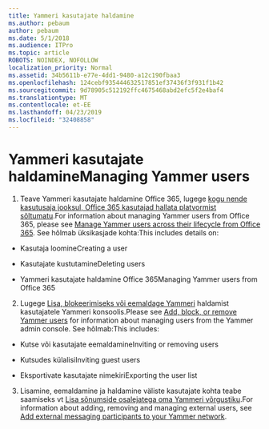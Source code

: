 ```yaml
---
title: Yammeri kasutajate haldamine
ms.author: pebaum
author: pebaum
ms.date: 5/1/2018
ms.audience: ITPro
ms.topic: article
ROBOTS: NOINDEX, NOFOLLOW
localization_priority: Normal
ms.assetid: 34b5611b-e77e-4dd1-9480-a12c190fbaa3
ms.openlocfilehash: 124cebf935444632517851ef37436f3f931f1b42
ms.sourcegitcommit: 9d78905c512192ffc4675468abd2efc5f2e4baf4
ms.translationtype: MT
ms.contentlocale: et-EE
ms.lasthandoff: 04/23/2019
ms.locfileid: "32408858"
---
```

# <a name="managing-yammer-users"></a><span data-ttu-id="82cda-102">Yammeri kasutajate haldamine</span><span class="sxs-lookup"><span data-stu-id="82cda-102">Managing Yammer users</span></span>

1. <span data-ttu-id="82cda-103">Teave Yammeri kasutajate haldamine Office 365, lugege [kogu nende kasutusaja jooksul, Office 365 kasutajad hallata platvormist sõltumatu](https://support.office.com/article/6c4c8fff-6444-404a-bffc-f9da0bcc3039).</span><span class="sxs-lookup"><span data-stu-id="82cda-103">For information about managing Yammer users from Office 365, please see [Manage Yammer users across their lifecycle from Office 365](https://support.office.com/article/6c4c8fff-6444-404a-bffc-f9da0bcc3039).</span></span> <span data-ttu-id="82cda-104">See hõlmab üksikasjade kohta:</span><span class="sxs-lookup"><span data-stu-id="82cda-104">This includes details on:</span></span>
    
  - <span data-ttu-id="82cda-105">Kasutaja loomine</span><span class="sxs-lookup"><span data-stu-id="82cda-105">Creating a user</span></span>
    
  - <span data-ttu-id="82cda-106">Kasutajate kustutamine</span><span class="sxs-lookup"><span data-stu-id="82cda-106">Deleting users</span></span>
    
  - <span data-ttu-id="82cda-107">Yammeri kasutajate haldamine Office 365</span><span class="sxs-lookup"><span data-stu-id="82cda-107">Managing Yammer users from Office 365</span></span>
    
2. <span data-ttu-id="82cda-108">Lugege [Lisa, blokeerimiseks või eemaldage Yammeri](http://alchemyportal.azurewebsites.net/Rule/ManageYammer%20users%20across%20their%20lifecycle%20from%20Office%20365) haldamist kasutajatele Yammeri konsoolis.</span><span class="sxs-lookup"><span data-stu-id="82cda-108">Please see [Add, block, or remove Yammer users](http://alchemyportal.azurewebsites.net/Rule/ManageYammer%20users%20across%20their%20lifecycle%20from%20Office%20365) for information about managing users from the Yammer admin console.</span></span> <span data-ttu-id="82cda-109">See hõlmab:</span><span class="sxs-lookup"><span data-stu-id="82cda-109">This includes:</span></span> 
    
  - <span data-ttu-id="82cda-110">Kutse või kasutajate eemaldamine</span><span class="sxs-lookup"><span data-stu-id="82cda-110">Inviting or removing users</span></span>
    
  - <span data-ttu-id="82cda-111">Kutsudes külalisi</span><span class="sxs-lookup"><span data-stu-id="82cda-111">Inviting guest users</span></span>
    
  - <span data-ttu-id="82cda-112">Eksportivate kasutajate nimekiri</span><span class="sxs-lookup"><span data-stu-id="82cda-112">Exporting the user list</span></span>
    
3. <span data-ttu-id="82cda-113">Lisamine, eemaldamine ja haldamine väliste kasutajate kohta teabe saamiseks vt [Lisa sõnumside osalejatega oma Yammeri võrgustiku](https://support.office.com/article/423653bb-86b2-4eac-9d7e-dca121f7c16c).</span><span class="sxs-lookup"><span data-stu-id="82cda-113">For information about adding, removing and managing external users, see [Add external messaging participants to your Yammer network](https://support.office.com/article/423653bb-86b2-4eac-9d7e-dca121f7c16c).</span></span>
    

